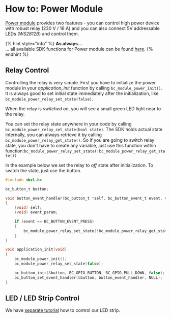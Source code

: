 # How to: Power Module

[Power module](https://www.bigclown.com/doc/hardware/about-power-module/) provides two features - you can control high power device with robust relay \(230 V / 16 A\) and you can also connect 5V addressable LEDs \(_WS2812B_\) and control them.

{% hint style="info" %}
**As always...**  
... all available SDK functions for Power module can be found [here](https://sdk.bigclown.com/group__bc__module__power.html).
{% endhint %}

## Relay Control

Controlling the relay is very simple. First you have to initialize the power module in your _application\_init_ function by calling `bc_module_power_init()`. It is always good to set initial state immediately after the initialization, like `bc_module_power_relay_set_state(false)`.

When the relay is _switched on_, you will see a small green LED light near to the relay.

You can set the relay state anywhere in your code by calling `bc_module_power_relay_set_state(bool state)`. The SDK holds actual state internally, you can always retrieve it by calling `bc_module_power_relay_get_state()`. So if you are going to switch relay state, you don't have to create any variable, just use this function within function:`bc_module_power_relay_set_state(!bc_module_power_relay_get_state())`

In the example below we set the relay to _off_ state after initialization. To switch the state, just use the button.

```c
#include <bcl.h>

bc_button_t button;

void button_event_handler(bc_button_t *self, bc_button_event_t event, void *event_param)
{
    (void) self;
    (void) event_param;

    if (event == BC_BUTTON_EVENT_PRESS)
    {
        bc_module_power_relay_set_state(!bc_module_power_relay_get_state());
    }
}

void application_init(void)
{
    bc_module_power_init();
    bc_module_power_relay_set_state(false);

    bc_button_init(&button, BC_GPIO_BUTTON, BC_GPIO_PULL_DOWN, false);
    bc_button_set_event_handler(&button, button_event_handler, NULL);
}
```

## LED / LED Strip Control

We have [separate tutorial](https://www.bigclown.com/doc/firmware/how-to-smart-led-strip/) how to control our LED strip.

